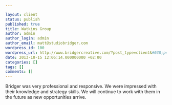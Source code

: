```yaml
---

layout: client
status: publish
published: true
title: Watkins Group
author: admin
author_login: admin
author_email: matt@studiobridger.com
wordpress_id: 100
wordpress_url: http://www.bridgercreative.com/?post_type=client&#038;p=100
date: 2013-10-15 12:06:14.000000000 +02:00
categories: []
tags: []
comments: []
---
```

Bridger was very professional and responsive. We were impressed with their knowledge and strategy skills. We will continue to work with them in the future as new opportunities arrive.
